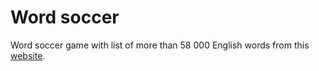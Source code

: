 # Word soccer
Word soccer game with list of more than 58 000 English words from this [website](http://www.mieliestronk.com/wordlist.html).
